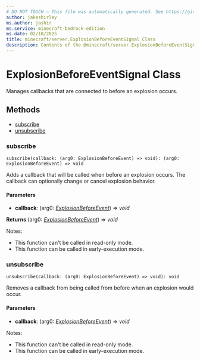 ```yaml
---
# DO NOT TOUCH — This file was automatically generated. See https://github.com/mojang/minecraftapidocsgenerator to modify descriptions, examples, etc.
author: jakeshirley
ms.author: jashir
ms.service: minecraft-bedrock-edition
ms.date: 02/10/2025
title: minecraft/server.ExplosionBeforeEventSignal Class
description: Contents of the @minecraft/server.ExplosionBeforeEventSignal class.
---
```

# ExplosionBeforeEventSignal Class

Manages callbacks that are connected to before an explosion occurs.

## Methods
- [subscribe](#subscribe)
- [unsubscribe](#unsubscribe)

### **subscribe**
`
subscribe(callback: (arg0: ExplosionBeforeEvent) => void): (arg0: ExplosionBeforeEvent) => void
`

Adds a callback that will be called when before an explosion occurs. The callback can optionally change or cancel explosion behavior.

#### **Parameters**
- **callback**: (arg0: [*ExplosionBeforeEvent*](ExplosionBeforeEvent.md)) => *void*

**Returns** (arg0: [*ExplosionBeforeEvent*](ExplosionBeforeEvent.md)) => *void*
  
Notes:
- This function can't be called in read-only mode.
- This function can be called in early-execution mode.

### **unsubscribe**
`
unsubscribe(callback: (arg0: ExplosionBeforeEvent) => void): void
`

Removes a callback from being called from before when an explosion would occur.

#### **Parameters**
- **callback**: (arg0: [*ExplosionBeforeEvent*](ExplosionBeforeEvent.md)) => *void*
  
Notes:
- This function can't be called in read-only mode.
- This function can be called in early-execution mode.
